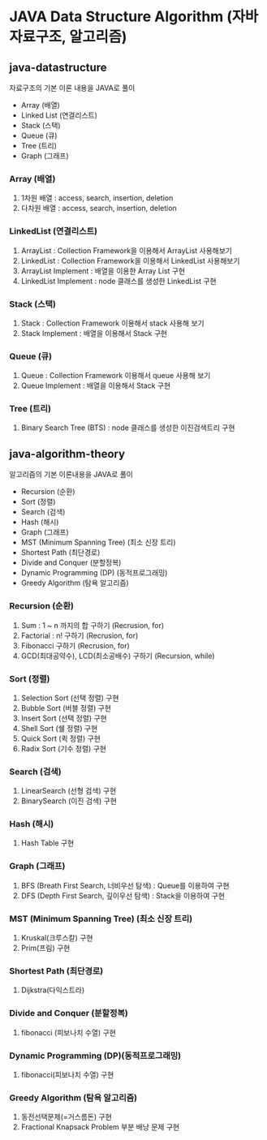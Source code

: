 # JAVA Data Structure Algorithm (자바 자료구조, 알고리즘)

## java-datastructure 
자료구조의 기본 이론 내용을 JAVA로 풀이
- Array (배열)
- Linked List (연결리스트)
- Stack (스택)
- Queue (큐)
- Tree (트리) 
- Graph (그래프) 


### Array (배열)
1. 1차원 배열 : access, search, insertion, deletion
2. 다차원 배열 : access, search, insertion, deletion

 
### LinkedList (연결리스트)
1. ArrayList : Collection Framework을 이용해서 ArrayList 사용해보기 
2. LinkedList : Collection Framework을 이용해서 LinkedList 사용해보기
3. ArrayList Implement : 배열을 이용한 Array List 구현
4. LinkedList Implement : node 클래스를 생성한 LinkedList 구현


### Stack (스택)
1. Stack : Collection Framework 이용해서 stack 사용해 보기
2. Stack Implement : 배열을 이용해서 Stack 구현


### Queue (큐)
1. Queue : Collection Framework 이용해서 queue 사용해 보기
2. Queue Implement : 배열을 이용해서 Stack 구현


### Tree (트리)
1. Binary Search Tree (BTS) : node 클래스를 생성한 이진검색트리 구현


## java-algorithm-theory 
알고리즘의 기본 이론내용을 JAVA로 풀이
- Recursion (순환)
- Sort (정렬) 
- Search (검색)
- Hash (해시)
- Graph (그래프)
- MST (Minimum Spanning Tree) (최소 신장 트리)
- Shortest Path (최단경로)
- Divide and Conquer (분할정복)
- Dynamic Programming (DP) (동적프로그래밍)
- Greedy Algorithm (탐욕 알고리즘)

### Recursion (순환)  
1. Sum : 1 ~ n 까지의 합 구하기 (Recrusion, for)
2. Factorial : n! 구하기 (Recrusion, for)
3. Fibonacci 구하기 (Recrusion, for)
4. GCD(최대공약수), LCD(최소공배수) 구하기 (Recursion, while)

### Sort (정렬)
1. Selection Sort (선택 정렬) 구현 
2. Bubble Sort (버블 정렬) 구현
3. Insert Sort (선택 정렬) 구현
4. Shell Sort (쉘 정렬) 구현 
5. Quick Sort (퀵 정렬) 구현
6. Radix Sort (기수 정렬) 구현

### Search (검색)
1. LinearSearch (선형 검색) 구현
2. BinarySearch (이진 검색) 구현

### Hash (해시)
1. Hash Table 구현

### Graph (그래프) 
1. BFS (Breath First Search, 너비우선 탐색)  : Queue를 이용하여 구현 
2. DFS (Depth First Search, 깊이우선 탐색) : Stack을 이용하여 구현

### MST (Minimum Spanning Tree) (최소 신장 트리)
1. Kruskal(크루스칼) 구현 
2. Prim(프림) 구현

### Shortest Path (최단경로)
1. Dijkstra(다익스트라)

### Divide and Conquer (분할정복)
1. fibonacci (피보나치 수열) 구현

### Dynamic Programming (DP)(동적프로그래밍)
1. fibonacci(피보나치 수열) 구현 

### Greedy Algorithm (탐욕 알고리즘)
1. 동전선택문제(=거스름돈) 구현
2. Fractional Knapsack Problem 부분 배낭 문제 구현
